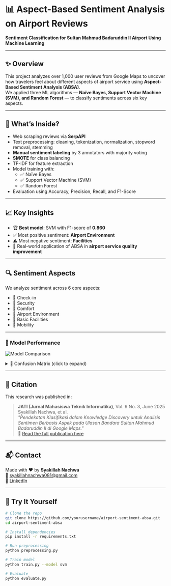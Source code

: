 # 📊 Aspect-Based Sentiment Analysis on Airport Reviews  
**Sentiment Classification for Sultan Mahmud Badaruddin II Airport Using Machine Learning**

---

## ✨ Overview
This project analyzes over 1,000 user reviews from Google Maps to uncover how travelers feel about different aspects of airport service using **Aspect-Based Sentiment Analysis (ABSA)**.  
We applied three ML algorithms — **Naïve Bayes, Support Vector Machine (SVM), and Random Forest** — to classify sentiments across six key aspects.

---

## 🧠 What’s Inside?
- Web scraping reviews via **SerpAPI**
- Text preprocessing: cleaning, tokenization, normalization, stopword removal, stemming
- **Manual sentiment labeling** by 3 annotators with majority voting
- **SMOTE** for class balancing
- TF-IDF for feature extraction
- Model training with:
  - ✅ Naïve Bayes  
  - ✅ Support Vector Machine (SVM)  
  - ✅ Random Forest
- Evaluation using Accuracy, Precision, Recall, and F1-Score

---

## 📈 Key Insights
- 🏆 **Best model**: SVM with F1-score of **0.860**
- ✅ Most positive sentiment: **Airport Environment**
- ⚠️ Most negative sentiment: **Facilities**
- 📌 Real-world application of ABSA in **airport service quality improvement**

---

## 🔍 Sentiment Aspects
We analyze sentiment across 6 core aspects:
- 🛫 Check-in  
- 🔐 Security  
- 💺 Comfort  
- 🌿 Airport Environment  
- 🧼 Basic Facilities  
- 🚶 Mobility

---

### 🧠 Model Performance  
![Model Comparison](https://drive.google.com/uc?export=view&id=1xPUiMHFUa4lmiz8SLoB6pbUk7gE9ftQH)

<details>
  <summary>📌 Confusion Matrix (click to expand)</summary>

  ![Naive Bayes](https://drive.google.com/file/d/1aC_V0qyEzTrTAu1041y2ZM5ogtPaPdh-/view?usp=drive_link)
  ![Naive Bayes](https://drive.google.com/uc?export=view&id=1_bKFq0iSypaRorDHr-nko2Hd1hTerq6J)  
  ![SVM](https://drive.google.com/uc?export=view&id=1dtZ5TsVmTkZiKztnro4Hzc9D3j3Ytxn3)
</details>

---
## 📝 Citation

This research was published in:

> **JATI (Jurnal Mahasiswa Teknik Informatika)**, Vol. 9 No. 3, June 2025  
> Syakillah Nachwa, et al.  
> _"Pendekatan Klasifikasi dalam Knowledge Discovery untuk Analisis Sentimen Berbasis Aspek pada Ulasan Bandara Sultan Mahmud Badaruddin II di Google Maps."_  
> 📄 [Read the full publication here](https://ejournal.itn.ac.id/index.php/jati/article/view/13776)

---

## 📬 Contact  
Made with ❤️ by **Syakillah Nachwa**  
📧 syakillahnachwa081@gmail.com  
🔗 [LinkedIn](https://linkedin.com/in/chwakillah) 

---

## 🚀 Try It Yourself

```bash
# Clone the repo
git clone https://github.com/yourusername/airport-sentiment-absa.git
cd airport-sentiment-absa

# Install dependencies
pip install -r requirements.txt

# Run preprocessing
python preprocessing.py

# Train model
python train.py --model svm

# Evaluate
python evaluate.py
